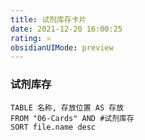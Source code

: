 ```yaml
---
title: 试剂库存卡片
date: 2021-12-20 16:00:25
rating: ⭐
obsidianUIMode: preview
---
```


### 试剂库存

```dataview
TABLE 名称, 存放位置 AS 存放
FROM "06-Cards" AND #试剂库存
SORT file.name desc
```